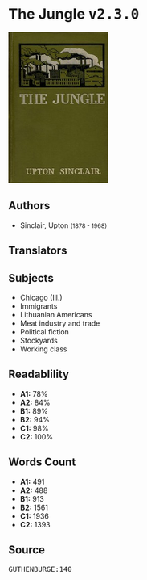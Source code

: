 # The Jungle <kbd>v2.3.0</kbd>

![](./cover.medium.jpg "")

## Authors


 - Sinclair, Upton <small>(1878 - 1968)</small>

## Translators



## Subjects


 - Chicago (Ill.)
 - Immigrants
 - Lithuanian Americans
 - Meat industry and trade
 - Political fiction
 - Stockyards
 - Working class

## Readablility


 - **A1:** 78%
 - **A2:** 84%
 - **B1:** 89%
 - **B2:** 94%
 - **C1:** 98%
 - **C2:** 100%

## Words Count


 - **A1:** 491
 - **A2:** 488
 - **B1:** 913
 - **B2:** 1561
 - **C1:** 1936
 - **C2:** 1393

## Source


<kbd>GUTHENBURGE:140</kbd>
